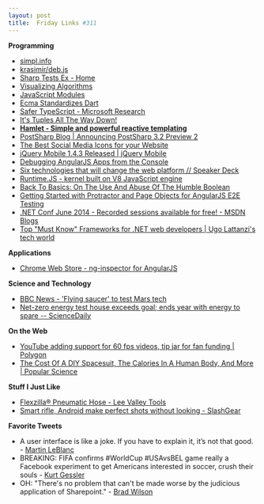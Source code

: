 ```yaml
---
layout: post
title:  Friday Links #311
---
```

**Programming**

  * [simpl.info](http://www.simpl.info/)
  * [krasimir/deb.js](https://github.com/krasimir/deb.js?utm_source=javascriptweekly&utm_medium=email)
  * [Sharp Tests Ex - Home](http://sharptestex.codeplex.com/)
  * [Visualizing Algorithms](http://bost.ocks.org/mike/algorithms/)
  * [JavaScript Modules](http://jsmodules.io/?utm_source=javascriptweekly&utm_medium=email)
  * [Ecma Standardizes Dart](http://www.infoq.com/news/2014/07/ecma-dart-google?utm_campaign=infoq_content&utm_source=infoq&utm_medium=feed&utm_term=global)
  * [Safer TypeScript - Microsoft Research](http://research.microsoft.com/en-us/downloads/b250c887-2b79-4413-9d7a-5a5a0c38cc57/default.aspx)
  * [It's Tuples All The Way Down!](http://blog.falafel.com/Blogs/JoshEastburn/josh-eastburn/2014/06/27/its-tuples-all-the-way-down)
  * [**Hamlet - Simple and powerful reactive templating**](http://hamlet.coffee/?utm_source=javascriptweekly&utm_medium=email)
  * [PostSharp Blog | Announcing PostSharp 3.2 Preview 2](http://www.postsharp.net/blog/post/Announcing-PostSharp-32-Preview-2)
  * [The Best Social Media Icons for your Website](http://www.labnol.org/internet/free-social-media-icons/28562/)
  * [jQuery Mobile 1.4.3 Released | jQuery Mobile](http://blog.jquerymobile.com/2014/07/01/jquery-mobile-1-4-3-released/)
  * [Debugging AngularJS Apps from the Console](http://ionicframework.com/blog/angularjs-console/?utm_source=ng-newsletter&utm_campaign=740d1fcf5b-AngularJS_Newsletter_7_1_147_1_2014&utm_medium=email&utm_term=0_fa61364f13-740d1fcf5b-88880093)
  * [Six technologies that will change the web platform // Speaker Deck](https://speakerdeck.com/rauschma/six-technologies-that-will-change-the-web-platform?utm_source=html5weekly&utm_medium=email)
  * [Runtime.JS - kernel built on V8 JavaScript engine](http://runtimejs.org/)
  * [Back To Basics: On The Use And Abuse Of The Humble Boolean](http://blog.iannelson.systems/back-to-basics-on-the-use-and-abuse-of-the-humble-boolean/)
  * [Getting Started with Protractor and Page Objects for AngularJS E2E Testing](http://teamgaslight.com/blog/getting-started-with-protractor-and-page-objects-for-angularjs-e2e-testing?utm_content=bufferdc083&utm_medium=social&utm_source=twitter.com&utm_campaign=buffer)
  * [.NET Conf June 2014 - Recorded sessions available for free! - MSDN Blogs](http://blogs.msdn.com/b/cesardelatorre/archive/2014/06/27/net-conf-2014-recorded-sessions-available-for-free.aspx)
  * [Top "Must Know" Frameworks for .NET web developers | Ugo Lattanzi's tech world](http://tostring.it/2014/06/30/top-must-know-frameworks-for-net-web-developers/?utm_source=feedburner&utm_medium=feed&utm_campaign=Feed%3A+override%2Ftostring%2Fit+%28override.tostring.it%29)

**Applications**

  * [Chrome Web Store - ng-inspector for AngularJS](https://chrome.google.com/webstore/detail/ng-inspector-for-angularj/aadgmnobpdmgmigaicncghmmoeflnamj)

**Science and Technology**

  * [BBC News - 'Flying saucer' to test Mars tech](http://m.bbc.com/news/science-environment-27799129)
  * [Net-zero energy test house exceeds goal; ends year with energy to spare -- ScienceDaily](http://www.sciencedaily.com/releases/2014/07/140701183818.htm?utm_source=feedburner&utm_medium=feed&utm_campaign=Feed%3A+sciencedaily+%28Latest+Science+News+--+ScienceDaily%29)

**On the Web**

  * [YouTube adding support for 60 fps videos, tip jar for fan funding | Polygon](http://www.polygon.com/2014/6/26/5847822/youtube-support-60-fps-video-tip-jar-fan-funding)
  * [The Cost Of A DIY Spacesuit, The Calories In A Human Body, And More | Popular Science](http://www.popsci.com/article/technology/week-numbers-cost-diy-spacesuit-calories-human-body-and-more)

**Stuff I Just Like**

  * [Flexzilla® Pneumatic Hose - Lee Valley Tools](http://www.leevalley.com/US/wood/page.aspx?cat=1,43456,43465&p=69369)
  * [Smart rifle, Android make perfect shots without looking - SlashGear](http://www.slashgear.com/smart-rifle-android-make-perfect-shots-without-looking-30335804/)

**Favorite Tweets**

  * A user interface is like a joke. If you have to explain it, it’s not that good. - [Martin LeBlanc](https://twitter.com/leblancstartup/status/485048647168827392)
  * BREAKING: FIFA confirms #WorldCup #USAvsBEL game really a Facebook experiment to get Americans interested in soccer, crush their souls - [Kurt Gessler](https://twitter.com/kurtgessler/status/484381767286026241)
  * OH: "There's no problem that can't be made worse by the judicious application of Sharepoint." - [Brad Wilson](https://twitter.com/bradwilson/status/483646896171257856)
